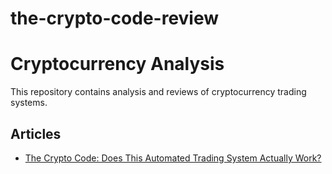 # the-crypto-code-review
# Cryptocurrency Analysis

This repository contains analysis and reviews of cryptocurrency trading systems.

## Articles

- [The Crypto Code: Does This Automated Trading System Actually Work?](./crypto-code-review.md)
